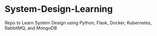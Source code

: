 # System-Design-Learning
Repo to Learn System Design using Python, Flask, Docker, Kubernetes, RabbitMQ, and MongoDB
